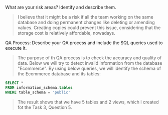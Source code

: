 What are your risk areas? Identify and describe them.
>I believe that it might be a risk if all the team working on the same database and doing permanent 
changes like deleting or amending values. Creating copies could prevent this issue, considering that 
the storage cost is relatively affordable, nowadays. 


QA Process:
Describe your QA process and include the SQL queries used to execute it.
> The purpose of th QA process is to check the accuracy and quality of data. Below we will try 
to detect invalid information from the database "Ecommerce". 
> By using below queries, we will identify the schema of the Ecommerce database and its tables:
```SQL
SELECT *
FROM information_schema.tables
WHERE table_schema = 'public'
```
> The result shows that we have 5 tables and 2 views, which I created fot the Task 3, Question 5. 
>
